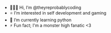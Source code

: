 - 👩🏾‍💻 Hi, I’m @theyreprobablycoding
- ⭐️ I’m interested in self development and gaming
- 🌱 I’m currently learning python  
- ⚡ Fun fact; I'm a monster high fanatic <3

